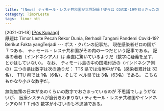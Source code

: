 ```yaml
---
title: "[News] ティモール・レステ共和国が世界記録！彼らは COVID-19を抑えきったのか ---ティモール・レステは（現状）感染者ゼロ！"
category: TimorLeste
tags:  timor ntt
---
```


[2021-01-18] [[Pos Kupang]](https://kupang.tribunnews.com/2021/01/17/timor-leste-pecah-rekor-dunia-berhasil-tangani-pandemi-covid-19-berikut-faktanya-yangterjadi)  
 原題は 
Timor Leste Pecah Rekor Dunia, Berhasil Tangani Pandemi Covid-19? Berikut Fakta yangTerjadi ---
ポス・クパンの記事だ。
現在感染者ゼロの国が７つある、
ティモール・レステ共和国がその内の一つだという記事である。
記事の著者（インドネシア人）は
素直に驚いているようだ（数字に疑義を呈す、とかはしていない）。
なお、
ティモール島の中の国境付近の（インドネシア側の）三つの県は数字は次の通りだ：
TTS 県では治療中が7名（感染者累計は 32名）、
TTU 県では 1名（6名）、そして
ベル県では 3名（63名）である。
こちらもかなり小さな数字だ。

 無能無策の日本があのくらいの数字でおさまっているのが
不思議でしょうがないが、
医療システムが脆弱きわまりない
ティモール・レステ共和国やインドネシアのＮＴＴ州の
数字が小さいのも不思議である。

